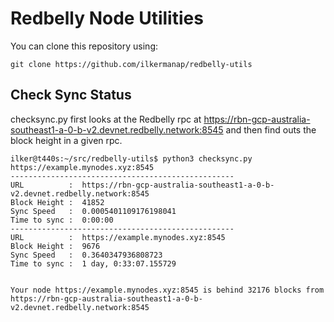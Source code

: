# Redbelly Node Utilities

You can clone this repository using:

    git clone https://github.com/ilkermanap/redbelly-utils

## Check Sync Status
checksync.py first looks at the Redbelly rpc at https://rbn-gcp-australia-southeast1-a-0-b-v2.devnet.redbelly.network:8545 and then find outs the block height in a given rpc.


    ilker@t440s:~/src/redbelly-utils$ python3 checksync.py https://example.mynodes.xyz:8545    
    --------------------------------------------------
    URL          :  https://rbn-gcp-australia-southeast1-a-0-b-v2.devnet.redbelly.network:8545
    Block Height :  41852
    Sync Speed   :  0.0005401109176198041
    Time to sync :  0:00:00
    --------------------------------------------------
    URL          :  https://example.mynodes.xyz:8545
    Block Height :  9676
    Sync Speed   :  0.3640347936808723
    Time to sync :  1 day, 0:33:07.155729


    Your node https://example.mynodes.xyz:8545 is behind 32176 blocks from https://rbn-gcp-australia-southeast1-a-0-b-v2.devnet.redbelly.network:8545
